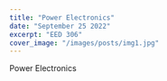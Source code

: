 ```yaml
---
title: "Power Electronics"
date: "September 25 2022"
excerpt: "EED 306"
cover_image: "/images/posts/img1.jpg"
---
```


Power Electronics
